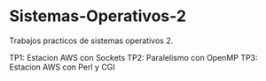 # Sistemas-Operativos-2
Trabajos practicos de sistemas operativos 2.

TP1: Estacion AWS con Sockets
TP2: Paralelismo con OpenMP
TP3: Estacion AWS con Perl y CGI
